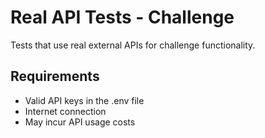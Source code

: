 # Real API Tests - Challenge

Tests that use real external APIs for challenge functionality.

## Requirements

- Valid API keys in the .env file
- Internet connection
- May incur API usage costs
